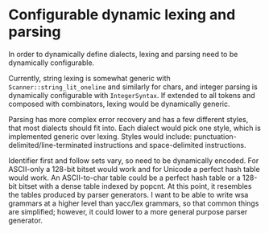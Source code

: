 # Configurable dynamic lexing and parsing

In order to dynamically define dialects, lexing and parsing need to be
dynamically configurable.

Currently, string lexing is somewhat generic with `Scanner::string_lit_oneline`
and similarly for chars, and integer parsing is dynamically configurable with
`IntegerSyntax`. If extended to all tokens and composed with combinators, lexing
would be dynamically generic.

Parsing has more complex error recovery and has a few different styles, that
most dialects should fit into. Each dialect would pick one style, which is
implemented generic over lexing. Styles would include:
punctuation-delimited/line-terminated instructions and space-delimited
instructions.

Identifier first and follow sets vary, so need to be dynamically encoded. For
ASCII-only a 128-bit bitset would work and for Unicode a perfect hash table
would work. An ASCII-to-char table could be a perfect hash table or a 128-bit
bitset with a dense table indexed by popcnt. At this point, it resembles the
tables produced by parser generators. I want to be able to write wsa grammars at
a higher level than yacc/lex grammars, so that common things are simplified;
however, it could lower to a more general purpose parser generator.

